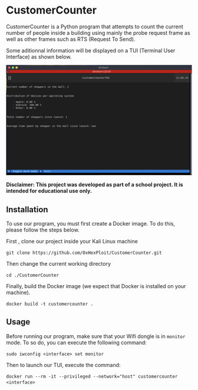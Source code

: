 # CustomerCounter

CustomerCounter is a Python program that attempts to count the current number of people inside a building using mainly the probe request frame as well as other frames such as RTS (Request To Send).

Some aditionnal information will be displayed on a TUI (Terminal User Interface) as shown below.

![tui](https://github.com/0xHexPloit/CustomerCounter/blob/dev/assets/tui.png?raw=true)

**Disclaimer: This project was developed as part of a school project. It is intended for educational use only.** 

## Installation

To use our program, you must first create a Docker image. To do this, please follow the steps below.


First , clone our project inside your Kali Linux machine

```
git clone https://github.com/0xHexPloit/CustomerCounter.git
```

Then change the current working directory

```
cd ./CustomerCounter
```

Finally, build the Docker image (we expect that Docker is installed on your machine).

```
docker build -t customercounter .
```

## Usage

Before running our program, make sure that your Wifi dongle is in `monitor` mode. To so do, you can execute the following command:

```
sudo iwconfig <interface> set monitor
```

Then to launch our TUI, execute the command:

```
docker run --rm -it --privileged --network="host" customercounter <interface>
```

